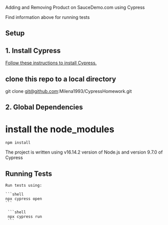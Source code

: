 Adding and Removing Product on SauceDemo.com using Cypress

Find information above for running tests
## Setup

## 1. Install Cypress

[Follow these instructions to install Cypress.](https://on.cypress.io/installing-cypress)


## clone this repo to a local directory
git clone git@github.com:Milena1993/CypressHomework.git


## 2. Global Dependencies
# install the node_modules
 ```shell
npm install
 ```

 The project is written using v16.14.2 version of Node.js and version 9.7.0 of Cypress

  
## Running Tests

    Run tests using:

    ```shell
    npx cypress open
    ```
    
     ```shell
     npx cypress run
     ```

